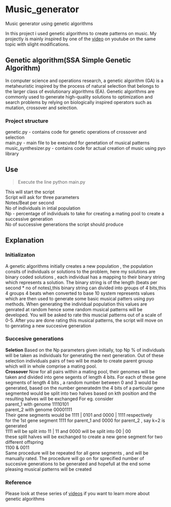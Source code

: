 # Music_generator
Music generator using genetic algorithms

In this project i used genetic algorithms to create patterns on music. My projectly is mainly inspired by one of the [video](https://www.youtube.com/watch?v=aOsET8KapQQ&t=337s) on youtube on the same topic with slight modifications.

## Genetic algorithm(SSA Simple Genetic Algorithm)
In computer science and operations research, a genetic algorithm (GA) is a metaheuristic inspired by the process of natural selection that belongs to the larger class of evolutionary algorithms (EA). Genetic algorithms are commonly used to generate high-quality solutions to optimization and search problems by relying on biologically inspired operators such as mutation, crossover and selection.

### Project structure
genetic.py - contains code for  genetic operations of crossover and selection<br>
main.py - main file to be executed for genetation of musical patterns<br>
music_synthesizer.py - contains code for actual creation of music using pyo library<br>

## Use
> Execute the line python main.py <br>

This will start the script<br>
Script will ask for three parameters<br>
Notes/Beat per second<br>
No of individuals in intial population<br>
Np - percentage of individuals to take for creating a mating pool to create a successive generation<br>
No of successive generations the script should produce<br>

## Explanation

### Initializaton
A genetic algorithms initially creates a new population , the population consits of individuals or solutions to the problem, here my solutions are binary coded solutions , each individual has a mapping to their binary string which represents a solution. The binary string is of the length (beats per second * no of notes),this binary string can divided into groups of 4 bits,this 4 groups 4 beats when converted to base 10 system represents values which are then used to generate some basic musical patters using pyo methods. When generating the individual population this values are genrated at random hence some random musical patterns will be developed. You will be asked to rate this muscial patterns out of a scale of 0-5. After you are done rating this musical patterns, the script will move on to genrating a new succesive generation

### Succesive generations
**Seletion**
Based on the Np parameters given initially, top Np % of individuals will be taken as individuals for generating the next generation. Out of these selection individuals pairs of two will be made to create parent grousp which will in whole comprise  a mating pool.<br>
**Crossover**
Now for all pairs within a mating pool, their genomes will be taken and divided into gene segents of length 4 bits. For each of these gene segments of length 4 bits , a random number between 0 and 3 would be generated, based on the number generatedm the 4 bits of a particular gene segmented would be split into two halves based on kth position and the resulting halves will be exchanged
For eg. consider <br>
parent_1 with genome 11110101 <br>
parent_2 with genome 00001111 <br>
Their gene segments would be 1111 | 0101 and 0000 | 1111 respectively <br>
for the 1st gene segment 1111 for parent_1 and 0000 for parent_2 , say k=2 is generated <br>
1111 will be split into  11 | 11 and 0000 will be split into 00 | 00 <br>
these split halves will be exchanged to create a new gene segment for two different offspring <br>
1100 & 0011 <br>
Same procedure will be repeated for all gene segments , and will be manually rated. The procedure will go on for sprecified number of succesive generations to be generated and hopefull at the end some pleasing musical patterns will be created


### Reference
Please look at these series of [videos](https://www.youtube.com/watch?v=Fs5ZIjp1hUk&t=460s) if you want to learn more about genetic algorithms

